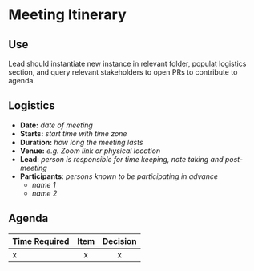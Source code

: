 
# Meeting Itinerary

## Use

Lead should instantiate new instance in relevant folder, populat logistics section, and query relevant stakeholders to open PRs to contribute to agenda.

## Logistics

- **Date:** _date of meeting_
- **Starts:** _start time with time zone_
- **Duration:** _how long the meeting lasts_
- **Venue:** _e.g. Zoom link or physical location_
- **Lead**: _person is responsible for time keeping, note taking and post-meeting_
- **Participants**: _persons known to be participating in advance_
  - _name 1_
  - _name 2_

## Agenda

| Time Required         | Item            | Decision  |
| -------------         |:-------------:  | :-----:   |
| x                     | x               | x         |
